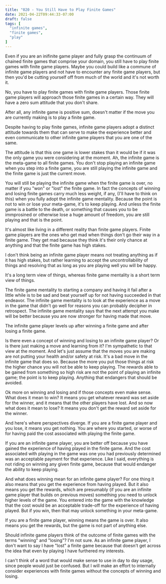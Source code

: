 ```yaml
---
title: "020 - You Still Have to Play Finite Games"
date: 2021-04-22T09:44:33-07:00
draft: false
tags: [
  "infinite games",
  "finite games",
  "play"
]
---
```


Even if you are an inifinite game player and fully grasp the continuum
of chained finite games that comprise your domain, you still have to
play finite games with finite game players. Maybe you could build like
a commune of infinite game players and not have to encounter any
finite game players, but then you'd be cutting yourself off from much
of the world and it's not worth it.

No, you have to play finite games with finite game players. Those
finite game players will approach those finite games in a certain
way. They will have a zero sum attitude that you don't share.

After all, any infinite game is positive sum, doesn't matter if the
move you are currently making is to play a finite game.

Despite having to play finite games, infinite game players adopt a
distinct attitude towards them that can serve to make the experience
better and even communicate to other infinite game players that you
are one of the same.

The attitude is that this one game is lower stakes than it would be if
it was the only game you were considering at the moment. Ah, the
infinite game is the meta-game to all finite games. You don't stop
playing an infinite game when you step into a finite game, you are
still playing the infinite game and the finite game is just the
current move.

You will still be playing the infinite game when the finite game is
over, no matter if you "won" or "lost" the finite game. In fact the
concepts of winning and losing finite games carry much less weight, if
any, (I'll have to think on this) when you fully adopt the infinite
game mentality. Because the point is not to win or lose your
meta-game, it's to keep playing. And unless the finite game is a
battle to the death, or something that causes you to be immprosined or
otherwise lose a huge amount of freedom, you are still playing and
that is the point.

It's almost like living in a different reality than finite game
players. Finite game players are the ones who get mad when things
don't go their way in a finite game. They get mad because they think
it's their only chance at anything and that the finite game has high
stakes.

I don't think being an infinite game player means not treating
anything as if it has high stakes, but rather learning to accept the
uncontrollability of things and resolving that as long as you are
playing well you will be happy.

It's a long term view of things, whereas finite game mentality is a
short term view of things.

The finite game mentality to starting a company and having it fail
after a little while is to be sad and beat yourself up for not having
succeeded in that endeavor. The infinite game mentality is to look at
the experience as a move in the game that didn't go well for reasons
you can probably decipher in retrospect. The infinite game mentality
says that the next attempt you make will be better because you are now
stronger for having made that move.

The infinite game player levels up after winning a finite game and
after losing a finite game.

Is there even a concept of winning and losing to an infinite game
player? Or is there just making a move and learning from it? I'm
sympathetic to that view at the moment. And let's just assume that the
moves you are making are not putting your health and/or safety at
risk. It's a bad move in the infinite game that does so. Because the
more you put those things at risk the higher chance you will not be
able to keep playing. The rewards able to be gained from something so
high risk are not the point of playing an infinite game; the point is
to keep playing. Anything that endangers that should be avoided.

Ok more on winning and losing and if those concepts even make
sense. What does it mean to win? It means you get whatever reward was
set aside for the winner, and it means that the other players have
lost. And so now what does it mean to lose? It means you don't get the
reward set aside for the winner.

And here's where perspectives diverge. If you are a finite game player
and you lose, it means you get nothing. You are where you started, or
worse of for having paid the cost associated with playing the finite
game.

If you are an infinite game player, you are better off because you
have gained the experience of having played in the finite game. And
the cost associated with playing in the game was one you had
previously determined was an acceptable payment for that
experience. Like I said, everything is not riding on winning any given
finite game, because that would endanger the ability to keep playing.

And what does winning mean for an infinite game player? For one thing
it also means that you get the experience from having played. But it
also means you get the rewards, which are presumably (if you are an
infinite game player that builds on previous moves) something you need
to unlock higher levels of the game. You entered into the game with
the knowledge that the cost would be an acceptable trade-off for the
experience of having played. But if you win, then that may unlock
something in your meta-game.

If you are a finite game player, winning means the game is over. It
also means you get the rewards, but the game is not part of anything
else.

Should infinite game players think of the outcome of finite games with
the terms "winning" and "losing"? I'm not sure. As an infinite game
player, I don't want to say I have "lost" a finite game because that
doesn't get across the idea that even by playing I have furthered my
interests.

I can't think of a word that would make sense to use in day to day
usage, since people would just be confused. But I will make an effort
to internally consider experiences with finite games without the
concepts of winning and losing.

